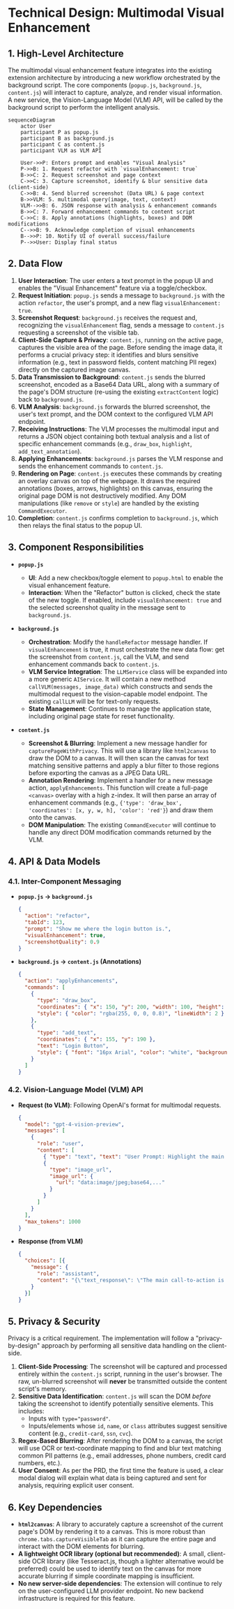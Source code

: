 # Technical Design: Multimodal Visual Enhancement

## 1. High-Level Architecture

The multimodal visual enhancement feature integrates into the existing extension architecture by introducing a new workflow orchestrated by the background script. The core components (`popup.js`, `background.js`, `content.js`) will interact to capture, analyze, and render visual information. A new service, the Vision-Language Model (VLM) API, will be called by the background script to perform the intelligent analysis.

```mermaid
sequenceDiagram
    actor User
    participant P as popup.js
    participant B as background.js
    participant C as content.js
    participant VLM as VLM API

    User->>P: Enters prompt and enables "Visual Analysis"
    P->>B: 1. Request refactor with `visualEnhancement: true`
    B->>C: 2. Request screenshot and page context
    C->>C: 3. Capture screenshot, identify & blur sensitive data (client-side)
    C->>B: 4. Send blurred screenshot (Data URL) & page context
    B->>VLM: 5. multimodal query(image, text, context)
    VLM-->>B: 6. JSON response with analysis & enhancement commands
    B->>C: 7. Forward enhancement commands to content script
    C->>C: 8. Apply annotations (highlights, boxes) and DOM modifications
    C-->>B: 9. Acknowledge completion of visual enhancements
    B-->>P: 10. Notify UI of overall success/failure
    P-->>User: Display final status
```

## 2. Data Flow

1.  **User Interaction**: The user enters a text prompt in the popup UI and enables the "Visual Enhancement" feature via a toggle/checkbox.
2.  **Request Initiation**: `popup.js` sends a message to `background.js` with the action `refactor`, the user's prompt, and a new flag `visualEnhancement: true`.
3.  **Screenshot Request**: `background.js` receives the request and, recognizing the `visualEnhancement` flag, sends a message to `content.js` requesting a screenshot of the visible tab.
4.  **Client-Side Capture & Privacy**: `content.js`, running on the active page, captures the visible area of the page. Before sending the image data, it performs a crucial privacy step: it identifies and blurs sensitive information (e.g., text in password fields, content matching PII regex) directly on the captured image canvas.
5.  **Data Transmission to Background**: `content.js` sends the blurred screenshot, encoded as a Base64 Data URL, along with a summary of the page's DOM structure (re-using the existing `extractContent` logic) back to `background.js`.
6.  **VLM Analysis**: `background.js` forwards the blurred screenshot, the user's text prompt, and the DOM context to the configured VLM API endpoint.
7.  **Receiving Instructions**: The VLM processes the multimodal input and returns a JSON object containing both textual analysis and a list of specific enhancement commands (e.g., `draw_box`, `highlight`, `add_text_annotation`).
8.  **Applying Enhancements**: `background.js` parses the VLM response and sends the enhancement commands to `content.js`.
9.  **Rendering on Page**: `content.js` executes these commands by creating an overlay canvas on top of the webpage. It draws the required annotations (boxes, arrows, highlights) on this canvas, ensuring the original page DOM is not destructively modified. Any DOM manipulations (like `remove` or `style`) are handled by the existing `CommandExecutor`.
10. **Completion**: `content.js` confirms completion to `background.js`, which then relays the final status to the popup UI.

## 3. Component Responsibilities

*   **`popup.js`**
    *   **UI**: Add a new checkbox/toggle element to `popup.html` to enable the visual enhancement feature.
    *   **Interaction**: When the "Refactor" button is clicked, check the state of the new toggle. If enabled, include `visualEnhancement: true` and the selected screenshot quality in the message sent to `background.js`.

*   **`background.js`**
    *   **Orchestration**: Modify the `handleRefactor` message handler. If `visualEnhancement` is true, it must orchestrate the new data flow: get the screenshot from `content.js`, call the VLM, and send enhancement commands back to `content.js`.
    *   **VLM Service Integration**: The `LLMService` class will be expanded into a more generic `AIService`. It will contain a new method `callVLM(messages, image_data)` which constructs and sends the multimodal request to the vision-capable model endpoint. The existing `callLLM` will be for text-only requests.
    *   **State Management**: Continues to manage the application state, including original page state for reset functionality.

*   **`content.js`**
    *   **Screenshot & Blurring**: Implement a new message handler for `capturePageWithPrivacy`. This will use a library like `html2canvas` to draw the DOM to a canvas. It will then scan the canvas for text matching sensitive patterns and apply a blur filter to those regions before exporting the canvas as a JPEG Data URL.
    *   **Annotation Rendering**: Implement a handler for a new message action, `applyEnhancements`. This function will create a full-page `<canvas>` overlay with a high z-index. It will then parse an array of enhancement commands (e.g., `{'type': 'draw_box', 'coordinates': [x, y, w, h], 'color': 'red'}`) and draw them onto the canvas.
    *   **DOM Manipulation**: The existing `CommandExecutor` will continue to handle any direct DOM modification commands returned by the VLM.

## 4. API & Data Models

### 4.1. Inter-Component Messaging

*   **`popup.js` -> `background.js`**
    ```json
    {
      "action": "refactor",
      "tabId": 123,
      "prompt": "Show me where the login button is.",
      "visualEnhancement": true,
      "screenshotQuality": 0.9 
    }
    ```

*   **`background.js` -> `content.js` (Annotations)**
    ```json
    {
      "action": "applyEnhancements",
      "commands": [
        {
          "type": "draw_box",
          "coordinates": { "x": 150, "y": 200, "width": 100, "height": 40 },
          "style": { "color": "rgba(255, 0, 0, 0.8)", "lineWidth": 2 }
        },
        {
          "type": "add_text",
          "coordinates": { "x": 155, "y": 190 },
          "text": "Login Button",
          "style": { "font": "16px Arial", "color": "white", "backgroundColor": "red" }
        }
      ]
    }
    ```

### 4.2. Vision-Language Model (VLM) API

*   **Request (to VLM)**: Following OpenAI's format for multimodal requests.
    ```json
    {
      "model": "gpt-4-vision-preview",
      "messages": [
        {
          "role": "user",
          "content": [
            { "type": "text", "text": "User Prompt: Highlight the main call-to-action button. Page Context: { ...JSON... }" },
            { 
              "type": "image_url",
              "image_url": {
                "url": "data:image/jpeg;base64,..."
              }
            }
          ]
        }
      ],
      "max_tokens": 1000
    }
    ```

*   **Response (from VLM)**
    ```json
    {
      "choices": [{
        "message": {
          "role": "assistant",
          "content": "{\"text_response\": \"The main call-to-action is the 'Sign Up Free' button.\", \"enhancements\": [{\"type\": \"draw_box\", \"coordinates\": {\"x\": 520, \"y\": 340, \"width\": 150, \"height\": 50}, \"style\": {\"color\": \"blue\"}}]}"
        }
      }]
    }
    ```

## 5. Privacy & Security

Privacy is a critical requirement. The implementation will follow a "privacy-by-design" approach by performing all sensitive data handling on the client-side.

1.  **Client-Side Processing**: The screenshot will be captured and processed entirely within the `content.js` script, running in the user's browser. The raw, un-blurred screenshot will **never** be transmitted outside the content script's memory.
2.  **Sensitive Data Identification**: `content.js` will scan the DOM *before* taking the screenshot to identify potentially sensitive elements. This includes:
    *   Inputs with `type="password"`.
    *   Inputs/elements whose `id`, `name`, or `class` attributes suggest sensitive content (e.g., `credit-card`, `ssn`, `cvc`).
3.  **Regex-Based Blurring**: After rendering the DOM to a canvas, the script will use OCR or text-coordinate mapping to find and blur text matching common PII patterns (e.g., email addresses, phone numbers, credit card numbers, etc.).
4.  **User Consent**: As per the PRD, the first time the feature is used, a clear modal dialog will explain what data is being captured and sent for analysis, requiring explicit user consent.

## 6. Key Dependencies

*   **`html2canvas`**: A library to accurately capture a screenshot of the current page's DOM by rendering it to a canvas. This is more robust than `chrome.tabs.captureVisibleTab` as it can capture the entire page and interact with the DOM elements for blurring.
*   **A lightweight OCR library (optional but recommended)**: A small, client-side OCR library (like Tesseract.js, though a lighter alternative would be preferred) could be used to identify text on the canvas for more accurate blurring if simple coordinate mapping is insufficient.
*   **No new server-side dependencies**: The extension will continue to rely on the user-configured LLM provider endpoint. No new backend infrastructure is required for this feature.